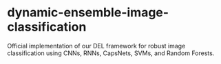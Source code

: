 # dynamic-ensemble-image-classification
Official implementation of our DEL framework for robust image classification using CNNs, RNNs, CapsNets, SVMs, and Random Forests.
